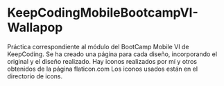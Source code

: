 # KeepCodingMobileBootcampVI-Wallapop

Práctica correspondiente al módulo del BootCamp Mobile VI de KeepCoding. 
Se ha creado una página para cada diseño, incorporando el original y el diseño realizado.
Hay iconos realizados por mí y otros obtenidos de la página flaticon.com
Los iconos usados están en el directorio de icons.

